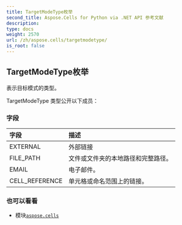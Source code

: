```yaml
---
title: TargetModeType枚举
second_title: Aspose.Cells for Python via .NET API 参考文献
description:
type: docs
weight: 2570
url: /zh/aspose.cells/targetmodetype/
is_root: false
---
```

## TargetModeType枚举
表示目标模式的类型。



TargetModeType 类型公开以下成员：

### 字段
|字段|描述|
| :- | :- |
| EXTERNAL |外部链接|
| FILE_PATH |文件或文件夹的本地路径和完整路径。|
| EMAIL |电子邮件。|
| CELL_REFERENCE |单元格或命名范围上的链接。|



### 也可以看看
* 模块[`aspose.cells`](..)

